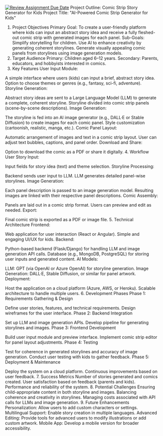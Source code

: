[![Review Assignment Due Date](https://classroom.github.com/assets/deadline-readme-button-22041afd0340ce965d47ae6ef1cefeee28c7c493a6346c4f15d667ab976d596c.svg)](https://classroom.github.com/a/_U2QbDVP)
Project Outline: Comic Strip Story Generator for Kids
Project Title:
"AI-Powered Comic Strip Generator for Kids"

1. Project Objectives
Primary Goal: To create a user-friendly platform where kids can input an abstract story idea and receive a fully fleshed-out comic strip with generated images for each panel.
Sub-Goals:
Simplify storytelling for children.
Use AI to enhance creativity by generating coherent storylines.
Generate visually appealing comic panels from storylines using image generation models.
2. Target Audience
Primary: Children aged 6–12 years.
Secondary: Parents, educators, and hobbyists interested in comics.
3. Key Features
User Input Module:

A simple interface where users (kids) can input a brief, abstract story idea.
Option to choose themes or genres (e.g., fantasy, sci-fi, adventure).
Storyline Generation:

Abstract story ideas are sent to a Large Language Model (LLM) to generate a complete, coherent storyline.
Storyline divided into comic strip panels (scene-by-scene descriptions).
Image Generation:

The storyline is fed into an AI image generator (e.g., DALL·E or Stable Diffusion) to create images for each comic panel.
Style customization (cartoonish, realistic, manga, etc.).
Comic Panel Layout:

Automatic arrangement of images and text in a comic strip layout.
User can adjust text bubbles, captions, and panel order.
Download and Share:

Option to download the comic as a PDF or share it digitally.
4. Workflow
User Story Input:

Input fields for story idea (text) and theme selection.
Storyline Processing:

Backend sends user input to LLM.
LLM generates detailed panel-wise storylines.
Image Generation:

Each panel description is passed to an image generation model.
Resulting images are linked with their respective panel descriptions.
Comic Assembly:

Panels are laid out in a comic strip format.
Users can preview and edit as needed.
Export:

Final comic strip is exported as a PDF or image file.
5. Technical Architecture
Frontend:

Web application for user interaction (React or Angular).
Simple and engaging UI/UX for kids.
Backend:

Python-based backend (Flask/Django) for handling LLM and image generation API calls.
Database (e.g., MongoDB, PostgreSQL) for storing user inputs and generated content.
AI Models:

LLM: GPT (via OpenAI or Azure OpenAI) for storyline generation.
Image Generation: DALL·E, Stable Diffusion, or similar for panel artwork.
Deployment:

Host the application on a cloud platform (Azure, AWS, or Heroku).
Scalable architecture to handle multiple users.
6. Development Phases
Phase 1: Requirements Gathering & Design

Define user stories, features, and technical requirements.
Design wireframes for the user interface.
Phase 2: Backend Integration

Set up LLM and image generation APIs.
Develop pipeline for generating storylines and images.
Phase 3: Frontend Development

Build user input module and preview interface.
Implement comic strip editor for panel layout adjustments.
Phase 4: Testing

Test for coherence in generated storylines and accuracy of image generation.
Conduct user testing with kids to gather feedback.
Phase 5: Deployment & Maintenance

Deploy the system on a cloud platform.
Continuous improvements based on user feedback.
7. Success Metrics
Number of stories generated and comics created.
User satisfaction based on feedback (parents and kids).
Performance and reliability of the system.
8. Potential Challenges
Ensuring child-appropriate content in both storyline and images.
Balancing coherence and creativity in storylines.
Managing costs associated with API calls for LLMs and image generation.
9. Future Enhancements
Personalization: Allow users to add custom characters or settings.
Multilingual Support: Enable story creation in multiple languages.
Advanced Editing: Provide tools for advanced users to modify illustrations or add custom artwork.
Mobile App: Develop a mobile version for broader accessibility.
